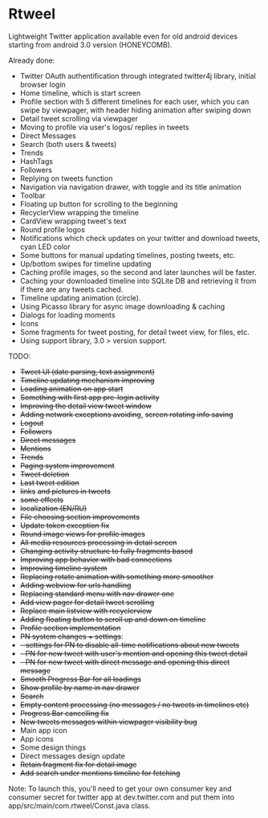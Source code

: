 Rtweel
======
Lightweight Twitter application available even for old android devices starting from android 3.0 version (HONEYCOMB). 

Already done:
- Twitter OAuth authentification through integrated twitter4j library, initial browser login
- Home timeline, which is start screen
- Profile section with 5 different timelines for each user, which you can swipe by viewpager, with header hiding animation after swiping down
- Detail tweet scrolling via viewpager
- Moving to profile via user's logos/ replies in tweets
- Direct Messages
- Search (both users & tweets)
- Trends
- HashTags
- Followers
- Replying on tweets function
- Navigation via navigation drawer, with toggle and its title animation
- Toolbar 
- Floating up button for scrolling to the beginning
- RecyclerView wrapping the timeline
- CardView wrapping tweet's text
- Round profile logos
- Notifications which check updates on your twitter and download tweets, cyan LED color
- Some buttons for manual updating timelines, posting tweets, etc.
- Up/bottom swipes for timeline updating
- Caching profile images, so the second and later launches will be faster.
- Caching your downloaded timeline into SQLite DB and retrieving it from if there are any tweets cached.
- Timeline updating animation (circle).
- Using Picasso library for async image downloading & caching
- Dialogs for loading moments
- Icons
- Some fragments for tweet posting, for detail tweet view, for files, etc.
- Using support library, 3.0 > version support.

TODO:
- ~~Tweet UI (date parsing, text assignment)~~
- ~~Timeline updating mechanism improving~~
- ~~Loading animation on app start~~
- ~~Something with first app pre-login activity~~
- ~~Improving the detail view tweet window~~
- ~~Adding network exceptions avoiding~~, ~~screen rotating info saving~~
- ~~Logout~~
- ~~Followers~~
- ~~Direct messages~~
- ~~Mentions~~
- ~~Trends~~
- ~~Paging system improvement~~
- ~~Tweet deletion~~
- ~~Last tweet edition~~
- ~~links~~ ~~and pictures in tweets~~
- ~~some effects~~
- ~~localization (EN/RU)~~
- ~~File choosing section improvements~~
- ~~Update token exception fix~~
- ~~Round image views for profile images~~
- ~~All media resources processing in detail screen~~
- ~~Changing activity structure to fully fragments based~~
- ~~Improving app behavior with bad connections~~
- ~~Improving timeline system~~
- ~~Replacing rotate animation with something more smoother~~
- ~~Adding webview for urls handling~~
- ~~Replacing standard menu with nav drawer one~~
- ~~Add view pager for detail tweet scrolling~~
- ~~Replace main listview with recyclerview~~
- ~~Adding floating button to scroll up and down on timeline~~
- ~~Profile section implementation~~
- ~~PN system changes + settings~~:
-  ~~- settings for PN to disable all-time notifications about new tweets~~
-  ~~- PN for new tweet with user's mention and opening this tweet detail~~
-  ~~- PN for new tweet with direct message and opening this direct message~~
- ~~Smooth Progress Bar for all loadings~~
- ~~Show profile by name in nav drawer~~
- ~~Search~~
- ~~Empty content processing (no messages / no tweets in timelines etc)~~
- ~~Progress Bar cancelling fix~~
- ~~New tweets messages within viewpager visibility bug~~
- Main app icon
- App icons
- Some design things
- Direct messages design update
- ~~Retain fragment fix for detail image~~
- ~~Add search under mentions timeline for fetching~~


Note: To launch this, you'll need to get your own consumer key and consumer secret for twitter app at dev.twitter.com and put them into app/src/main/com.rtweel/Const.java class.

